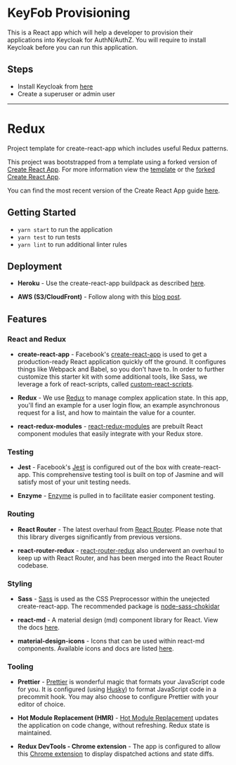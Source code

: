 # KeyFob Provisioning

This is a React app which will help a developer to provision their applications into Keycloak for AuthN/AuthZ.
You will require to install Keycloak before you can run this application.

## Steps
* Install Keycloak from [here](http://www.keycloak.org/downloads.html)
* Create a superuser or admin user

------


# Redux

Project template for create-react-app which includes useful Redux patterns.

This project was bootstrapped from a template using a forked version of [Create React App](https://github.com/facebookincubator/create-react-app). For more information view the [template](https://github.com/reedsa/create-react-app-templates) or the [forked Create React App](https://github.com/reedsa/create-react-app).

You can find the most recent version of the Create React App guide [here](https://github.com/facebookincubator/create-react-app/blob/master/packages/react-scripts/template/README.md).

## Getting Started

* `yarn start` to run the application
* `yarn test` to run tests
* `yarn lint` to run additional linter rules

## Deployment

* **Heroku** - Use the create-react-app buildpack as described [here](https://blog.heroku.com/deploying-react-with-zero-configuration).

* **AWS (S3/CloudFront)** - Follow along with this [blog post](https://medium.com/@omgwtfmarc/deploying-create-react-app-to-s3-or-cloudfront-48dae4ce0af).

## Features

### React and Redux

* **create-react-app** - Facebook's [create-react-app](https://github.com/facebookincubator/create-react-app) is used to get a production-ready React application quickly off the ground. It configures things like Webpack and Babel, so you don't have to. In order to further customize this starter kit with some additional tools, like Sass, we leverage a fork of react-scripts, called [custom-react-scripts](https://github.com/kitze/custom-react-scripts).

* **Redux** - We use [Redux](https://github.com/reactjs/redux) to manage complex application state. In this app, you'll find an example for a user login flow, an example asynchronous request for a list, and how to maintain the value for a counter.

* **react-redux-modules** - [react-redux-modules](https://github.com/reedsa/react-redux-modules) are prebuilt React component modules that easily integrate with your Redux store.

### Testing

* **Jest** - Facebook's [Jest](https://github.com/facebook/jest/) is configured out of the box with create-react-app. This comprehensive testing tool is built on top of Jasmine and will satisfy most of your unit testing needs.

* **Enzyme** - [Enzyme](https://github.com/airbnb/enzyme) is pulled in to facilitate easier component testing.

### Routing

* **React Router** - The latest overhaul from [React Router](https://reacttraining.com/react-router/web). Please note that this library diverges significantly from previous versions.

* **react-router-redux** - [react-router-redux](https://github.com/ReactTraining/react-router/tree/master/packages/react-router-redux) also underwent an overhaul to keep up with React Router, and has been merged into the React Router codebase.

### Styling

* **Sass** - [Sass](http://sass-lang.com/) is used as the CSS Preprocessor within the unejected create-react-app. The recommended package is [node-sass-chokidar](https://github.com/michaelwayman/node-sass-chokidar)

* **react-md** - A material design (md) component library for React. View the docs [here](https://react-md.mlaursen.com/).

* **material-design-icons** - Icons that can be used within react-md components. Available icons and docs are listed [here](https://material.io/icons/).

### Tooling

* **Prettier** - [Prettier](https://github.com/prettier/prettier) is wonderful magic that formats your JavaScript code for you. It is configured (using [Husky](https://github.com/typicode/husky)) to format JavaScript code in a precommit hook. You may also choose to configure Prettier with your editor of choice.

* **Hot Module Replacement (HMR)** -
[Hot Module Replacement](https://webpack.js.org/concepts/hot-module-replacement) updates the application on code change, without refreshing. Redux state is maintained.

* **Redux DevTools - Chrome extension** - The app is configured to allow this [Chrome extension](https://chrome.google.com/webstore/detail/redux-devtools/lmhkpmbekcpmknklioeibfkpmmfibljd?hl=en) to display dispatched actions and state diffs.
